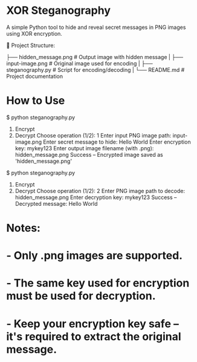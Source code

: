 # XOR Steganography

A simple Python tool to hide and reveal secret messages in PNG images using XOR encryption.

📁 Project Structure:

├── hidden_message.png        # Output image with hidden message
|
├── input-image.png           # Original image used for encoding
|
├── steganography.py          # Script for encoding/decoding
|
└── README.md                 # Project documentation

# How to Use

$ python steganography.py

1. Encrypt
2. Decrypt
Choose operation (1/2): 1
Enter input PNG image path: input-image.png
Enter secret message to hide: Hello World
Enter encryption key: mykey123
Enter output image filename (with .png): hidden_message.png
Success – Encrypted image saved as 'hidden_message.png'

$ python steganography.py

1. Encrypt
2. Decrypt
Choose operation (1/2): 2
Enter PNG image path to decode: hidden_message.png
Enter decryption key: mykey123
Success – Decrypted message: Hello World

# Notes:
# - Only .png images are supported.
# - The same key used for encryption must be used for decryption.
# - Keep your encryption key safe – it's required to extract the original message.
